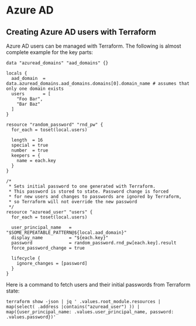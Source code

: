# Azure AD

## Creating Azure AD users with Terraform

Azure AD users can be managed with Terraform. The following is almost complete example for the key parts:
```hcl
data "azuread_domains" "aad_domains" {}

locals {
  aad_domain  = data.azuread_domains.aad_domains.domains[0].domain_name # assumes that only one domain exists
  users       = [
    "Foo Bar",
    "Bar Baz"
  ]
}

resource "random_password" "rnd_pw" {
  for_each = toset(local.users)

  length  = 16
  special = true
  number  = true
  keepers = {
    name = each.key
  }
}

/*
 * Sets initial password to one generated with Terraform.
 * This password is stored to state. Password change is forced
 * for new users and changes to passwords are ignored by Terraform,
 * so Terraform will not override the new password
 */
resource "azuread_user" "users" {
  for_each = toset(local.users)

  user_principal_name   = "$SOME_REPEATABLE_PATTERN@${local.aad_domain}"
  display_name          = "${each.key}"
  password              = random_password.rnd_pw[each.key].result
  force_password_change = true

  lifecycle {
    ignore_changes = [password]
  }
}
```

Here is a command to fetch users and their initial passwords from Terraform state:

`terraform show -json | jq ' .values.root_module.resources | map(select( .address |contains("azuread_user") )) | map({user_principal_name: .values.user_principal_name, password: .values.password})'
`
